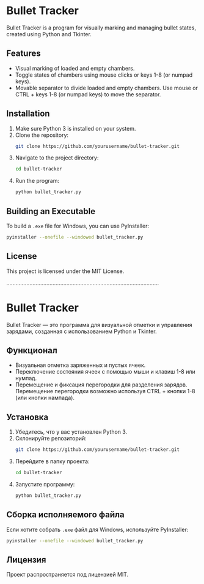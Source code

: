 
# Bullet Tracker

Bullet Tracker is a program for visually marking and managing bullet states, created using Python and Tkinter.

## Features
- Visual marking of loaded and empty chambers.
- Toggle states of chambers using mouse clicks or keys 1-8 (or numpad keys).
- Movable separator to divide loaded and empty chambers. Use mouse or CTRL + keys 1-8 (or numpad keys) to move the separator.

## Installation
1. Make sure Python 3 is installed on your system.
2. Clone the repository:
   ```bash
   git clone https://github.com/yourusername/bullet-tracker.git
   ```
3. Navigate to the project directory:
   ```bash
   cd bullet-tracker
   ```
4. Run the program:
   ```bash
   python bullet_tracker.py
   ```

## Building an Executable
To build a `.exe` file for Windows, you can use PyInstaller:
   ```bash
   pyinstaller --onefile --windowed bullet_tracker.py
   ```

## License
This project is licensed under the MIT License.


...................................................................................................

# Bullet Tracker

Bullet Tracker — это программа для визуальной отметки и управления зарядами, созданная с использованием Python и Tkinter.

## Функционал
- Визуальная отметка заряженных и пустых ячеек.
- Переключение состояния ячеек с помощью мыши и клавиш 1-8 или нумпад.
- Перемещение и фиксация перегородки для разделения зарядов. Перемещение перегородки возможно используя CTRL + кнопки 1-8 (или кнопки нампада).

## Установка
1. Убедитесь, что у вас установлен Python 3.
2. Склонируйте репозиторий:
   ```bash
   git clone https://github.com/yourusername/bullet-tracker.git
   ```
3. Перейдите в папку проекта:
   ```bash
   cd bullet-tracker
   ```
4. Запустите программу:
   ```bash
   python bullet_tracker.py
   ```

## Сборка исполняемого файла
Если хотите собрать `.exe` файл для Windows, используйте PyInstaller:
   ```bash
   pyinstaller --onefile --windowed bullet_tracker.py
   ```

## Лицензия
Проект распространяется под лицензией MIT.
